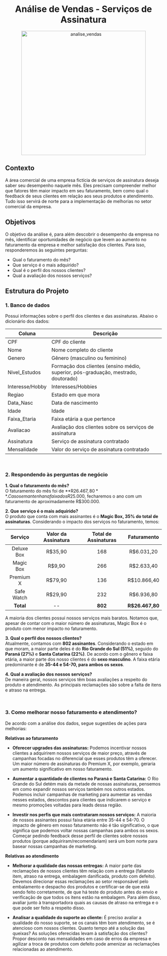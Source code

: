 <h1 align="center">Análise de Vendas - Serviços de Assinatura</h1>

<p align="center">
  <img src="https://github.com/user-attachments/assets/ef7afdc6-68fb-4190-aeac-2933e49e1756" alt="analise_vendas" width="400"/>
</p>

## Contexto

A área comercial de uma empresa fictícia de serviços de assinatura deseja saber seu desempenho naquele mês. Eles precisam compreender melhor que fatores têm maior impacto em seu faturamento, bem como qual o feedback de seus clientes em relação aos seus produtos e atendimento. Tudo isso servirá de norte para a implementação de melhorias no setor comercial da empresa.

## Objetivos
O objetivo da análise é, para além descobrir o desempenho da empresa no mês, identificar oportunidades de negócio que levem ao aumento no faturamento da empresa e melhor satisfação dos clientes. Para isso, responderemos às seguintes perguntas:

* Qual o faturamento do mês?
* Que serviço é o mais adquirido?
* Qual é o perfil dos nossos clientes? 
* Qual a avaliação dos nossos serviços?

## Estrutura do Projeto
### 1. Banco de dados
Possui informações sobre o perfil dos clientes e das assinaturas. Abaixo o dicionário dos dados:

| Coluna | Descrição |
|----------|----------|
| CPF | CPF do cliente  |
| Nome   | Nome completo do cliente   |
| Genero   | Gênero (masculino ou feminino)  |
| Nivel_Estudos | Formação dos clientes (ensino médio, superior, pós-graduação, mestrado, doutorado)|
| Interesse/Hobby  | Interesses/Hobbies   |
| Regiao  | Estado em que mora  |
| Data_Nasc  | Data de nascimento  |
| Idade | Idade  |
| Faixa_Etaria  | Faixa etária a que pertence  |
| Avaliacao  | Avaliação dos clientes sobre os serviços de assinatura  |
| Assinatura  | Serviço de assinatura contratado  |
| Mensalidade  | Valor do serviço de assinatura contratado  |

<br>

### 2. Respondendo às perguntas de negócio

**1. Qual o faturamento do mês?**  
O faturamento do mês foi de **R$26.467,80**. Caso se mantenha na faixa dos R$25.000, fecharemos o ano com um faturamento de aproximadamente R$300.000.
  
**2. Que serviço é o mais adquirido?**  
O produto que conta com mais assinantes é o **Magic Box, 35% do total de assinaturas**. Considerando o impacto dos serviços no faturamento, temos:

| Serviço     | Valor da Assinatura | Total de Assinaturas | Faturamento     |
|:-----------:|:-------------------:|:---------------------:|:---------------:|
| Deluxe Box  | R$35,90             | 168                   | R$6.031,20      |
| Magic Box   | R$9,90              | 266                   | R$2.633,40      |
| Premium X   | R$79,90             | 136                   | R$10.866,40     |
| Safe Watch  | R$29,90             | 232                   | R$6.936,80      |
| **Total**   | --                  | **802**               | **R$26.467,80** |

A maioria dos clientes possui nossos serviços mais baratos. Notamos que, apesar de contar com o maior número de assinaturas, Magic Box é o produto com menor impacto no faturamento.

**3. Qual o perfil dos nossos clientes?**  
Atualmente, contamos com **802 assinantes**. Considerando o estado em que moram, a maior parte deles é do **Rio Grande do Sul (51%)**, seguido do **Paraná (27%)** e **Santa Catarina (22%)**. De acordo com o gênero e faixa etária, a maior parte dos nosso clientes é do **sexo masculino**. A faixa etária predominante é de **35-44 e 54-70, para ambos os sexos**.

**4. Qual a avaliação dos nossos serviços?**  
De maneira geral, nossos serviços têm boas avaliações a respeito do produto e atendimento. As principais reclamações são sobre a falta de itens e atraso na entrega.

<br>

### 3. Como melhorar nosso faturamento e atendimento?
De acordo com a análise dos dados, segue sugestões de ações para melhorias:

**Relativas ao faturamento**

* **Oferecer upgrades das assinaturas:** Podemos incentivar nossos clientes a adquirirem nossos serviços de maior preço, através de campanhas focadas no diferencial que esses produtos têm a oferecer.  Um maior número de assinaturas do Premium X, por exemplo, geraria um aumento significativo em nosso faturamento.

* **Aumentar a quantidade de clientes no Paraná e Santa Catarina:** O Rio Grande do Sul detém mais da metade de nossas assinaturas, pensemos em como expandir nossos serviços também nos outros estados. Podemos incluir campanhas de marketing para aumentar as vendas nesses estados, descontos para clientes que indicarem o serviço e mesmo promoções voltadas para leads dessa região.

* **Investir nos perfis que mais contrataram nossos serviços:** A maioria de nossos assinantes possui faixa etária entre 35-44 e 54-70. O impacto de gênero em nosso faturamento não é tão significativo, o que significa que podemos voltar nossas campanhas para ambos os sexos. Começar pedindo feedback desse perfil de clientes sobre nossos produtos (porque adquiriram/recomendariam) será um bom norte para basear nossas campanhas de marketing.

**Relativas ao atendimento**
* **Melhorar a qualidade das nossas entregas:** A maior parte das reclamações de nossos clientes têm relação com a entrega (faltando item, atraso na entrega, embalagem danificada, produto com defeito). Devemos direcionar essas reclamações ao setor responsável pelo embalamento e despacho dos produtos e certificar-se de que está sendo feito corretamente, de que há teste do produto antes do envio e verificação de que todos os itens estão na embalagem. Para além disso, avaliar junto à transportadora quais as causas de atraso na entrega e o que pode ser feito a respeito disso.

* **Analisar a qualidade do suporte ao cliente:** É preciso avaliar a qualidade do nosso suporte, se os canais têm bom atendimento, se é atencioso com nossos clientes. Quanto tempo até a solução das queixas? As soluções oferecidas levam à satisfação dos clientes? Propor desconto nas mensalidades em caso de erros da empresa e agilizar a troca de produtos com defeito pode amenizar as reclamações relacionadas ao atendimento. 

